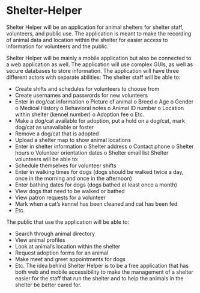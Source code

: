 # Shelter-Helper
Shelter Helper will be an application for animal shelters for shelter staff, volunteers, and public use. 
The application is meant to make the recording of animal data and location within the shelter for easier access to information for volunteers and the public. 

Shelter Helper will be mainly a mobile application but also be connected to a web application as well. The application will use complex GUIs, as well as secure databases to store information. The application will have three different actors with separate abilities:
The shelter staff will be able to:
-	Create shifts and schedules for volunteers to choose from
-	Create usernames and passwords for new volunteers
-	Enter in dog/cat information
o	Picture of animal
o	Breed
o	Age
o	Gender
o	Medical History
o	Behavioral notes
o	Animal ID number
o	Location within shelter (kennel number)
o	Adoption fee
o	Etc.
-	Make a dog/cat available for adoption, put a hold on a dog/cat, mark dog/cat as unavailable or foster
-	Remove a dog/cat that is adopted
-	Upload a shelter map to show animal locations
-	Enter in shelter information
o	Shelter address
o	Contact phone 
o	Shelter hours
o	Volunteer orientation dates
o	Shelter email list
Shelter volunteers will be able to:
-	Schedule themselves for volunteer shifts
-	Enter in walking times for dogs (dogs should be walked twice a day, once in the morning and once in the afternoon)
-	Enter bathing dates for dogs (dogs bathed at least once a month)
-	View dogs that need to be walked or bathed
-	View patron requests for a volunteer
-	Mark when a cat’s kennel has been cleaned and cat has been fed
-	Etc.

The public that use the application will be able to:
-	Search through animal directory
-	View animal profiles
-	Look at animal’s location within the shelter
-	Request adoption forms for an animal
-	Make meet and greet appointments for dogs
-	Etc.
The idea behind Shelter Helper is to be a free application that has both web and mobile accessibility to make the management of a shelter easier for the staff that run the shelter and to help the animals in the shelter be better cared for.

